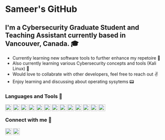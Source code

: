 # Sameer's GitHub

## I'm a Cybersecurity Graduate Student and Teaching Assistant currently based in Vancouver, Canada. 🎓

- Currently learning new software tools to further enhance my repetoire 📂
- Also currently learning various Cybersecurity concepts and tools (Kali Linux) 💂‍
- Would love to collabrate with other developers, feel free to reach out ✌️
- Enjoy learning and discussing about operating sysytems 📟  

### Languages and Tools 📜
<img align="left" alt="TheSameerAhmed | C" width="22px" src="https://cdn.jsdelivr.net/npm/simple-icons@3.4.1/icons/c.svg">
<img align="left" alt="TheSameerAhmed | C#" width="22px" src="https://cdn.jsdelivr.net/npm/simple-icons@3.4.1/icons/csharp.svg">
<img align="left" alt="TheSameerAhmed | C++" width="22px" src="https://cdn.jsdelivr.net/npm/simple-icons@3.4.1/icons/cplusplus.svg">
<img align="left" alt="TheSameerAhmed | Java" width="22px" src="https://cdn.jsdelivr.net/npm/simple-icons@3.4.1/icons/java.svg">
<img align="left" alt="TheSameerAhmed | Python" width="22px" src="https://cdn.jsdelivr.net/npm/simple-icons@3.4.1/icons/python.svg">
<img align="left" alt="TheSameerAhmed | HTML" width="22px" src="https://cdn.jsdelivr.net/npm/simple-icons@3.4.1/icons/html5.svg">
<img align="left" alt="TheSameerAhmed | MYSQL" width="22px" src="https://cdn.jsdelivr.net/npm/simple-icons@3.4.1/icons/mysql.svg">
<img align="left" alt="TheSameerAhmed | Android Studio" width="22px" src="https://cdn.jsdelivr.net/npm/simple-icons@3.4.1/icons/androidstudio.svg">
<img align="left" alt="TheSameerAhmed | Unity" width="22px" src="https://cdn.jsdelivr.net/npm/simple-icons@3.4.1/icons/unity.svg">
<img align="left" alt="TheSameerAhmed | Linux" width="22px" src="https://cdn.jsdelivr.net/npm/simple-icons@3.4.1/icons/linux.svg">
<img align="left" alt="TheSameerAhmed | Visual Studio" width="22px" src="https://cdn.jsdelivr.net/npm/simple-icons@3.4.1/icons/visualstudio.svg">
<img align="left" alt="TheSameerAhmed | Git" width="22px" src="https://cdn.jsdelivr.net/npm/simple-icons@3.4.1/icons/git.svg">
<img align="left" alt="TheSameerAhmed | Kali Linux" width="22px" src="https://img.icons8.com/color/48/000000/kali-linux.png"/>


<br />

### Connect with me 👊
[<img align="left" alt="TheSameerAhmed | LinkedIn" width="22px" src="https://cdn.jsdelivr.net/npm/simple-icons@v3/icons/linkedin.svg"/>][linkedin]
[<img align="left" alt="TheSameerAhmed | Email" width="22px" src="https://cdn.jsdelivr.net/npm/simple-icons@3.4.1/icons/gmail.svg"/>][email]





<br />
<br />

[linkedin]: https://www.linkedin.com/in/the-sameer-ahmed/
[email]: mailto:sameerz14011@gmail.com
